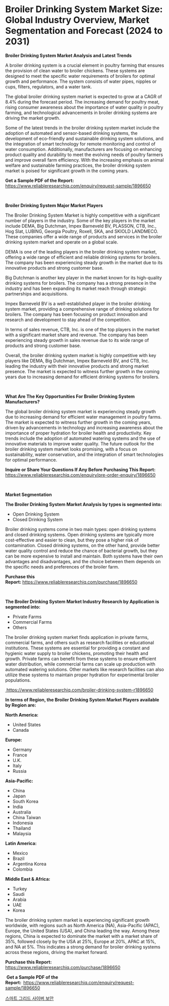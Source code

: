 <p><h1>Broiler Drinking System Market Size: Global Industry Overview, Market Segmentation and Forecast (2024 to 2031)</h1></p><p><strong>Broiler Drinking System Market Analysis and Latest Trends</strong></p>
<p><p>A broiler drinking system is a crucial element in poultry farming that ensures the provision of clean water to broiler chickens. These systems are designed to meet the specific water requirements of broilers for optimal growth and performance. The system consists of water pipes, nipples or cups, filters, regulators, and a water tank.</p><p>The global broiler drinking system market is expected to grow at a CAGR of 8.4% during the forecast period. The increasing demand for poultry meat, rising consumer awareness about the importance of water quality in poultry farming, and technological advancements in broiler drinking systems are driving the market growth. </p><p>Some of the latest trends in the broiler drinking system market include the adoption of automated and sensor-based drinking systems, the development of eco-friendly and sustainable drinking system solutions, and the integration of smart technology for remote monitoring and control of water consumption. Additionally, manufacturers are focusing on enhancing product quality and durability to meet the evolving needs of poultry farmers and improve overall farm efficiency. With the increasing emphasis on animal welfare and sustainable farming practices, the broiler drinking system market is poised for significant growth in the coming years.</p></p>
<p><strong>Get a Sample PDF of the Report:&nbsp;</strong> <a href="https://www.reliableresearchiq.com/enquiry/request-sample/1896650">https://www.reliableresearchiq.com/enquiry/request-sample/1896650</a></p>
<p>&nbsp;</p>
<p><strong>Broiler Drinking System Major Market Players</strong></p>
<p><p>The Broiler Drinking System Market is highly competitive with a significant number of players in the industry. Some of the key players in the market include DEMA, Big Dutchman, Impex Barneveld BV, PLASSON, CTB, Inc., Hog Slat, LUBING, Georgia Poultry, Roxell, SKA, and SKIOLD LANDMECO. These companies offer a wide range of products and services in the broiler drinking system market and operate on a global scale.</p><p>DEMA is one of the leading players in the broiler drinking system market, offering a wide range of efficient and reliable drinking systems for broilers. The company has been experiencing steady growth in the market due to its innovative products and strong customer base.</p><p>Big Dutchman is another key player in the market known for its high-quality drinking systems for broilers. The company has a strong presence in the industry and has been expanding its market reach through strategic partnerships and acquisitions.</p><p>Impex Barneveld BV is a well-established player in the broiler drinking system market, providing a comprehensive range of drinking solutions for broilers. The company has been focusing on product innovation and research and development to stay ahead of the competition.</p><p>In terms of sales revenue, CTB, Inc. is one of the top players in the market with a significant market share and revenue. The company has been experiencing steady growth in sales revenue due to its wide range of products and strong customer base.</p><p>Overall, the broiler drinking system market is highly competitive with key players like DEMA, Big Dutchman, Impex Barneveld BV, and CTB, Inc. leading the industry with their innovative products and strong market presence. The market is expected to witness further growth in the coming years due to increasing demand for efficient drinking systems for broilers.</p></p>
<p>&nbsp;</p>
<p><strong>What Are The Key Opportunities For Broiler Drinking System Manufacturers?</strong></p>
<p><p>The global broiler drinking system market is experiencing steady growth due to increasing demand for efficient water management in poultry farms. The market is expected to witness further growth in the coming years, driven by advancements in technology and increasing awareness about the importance of proper hydration for broiler health and productivity. Key trends include the adoption of automated watering systems and the use of innovative materials to improve water quality. The future outlook for the broiler drinking system market looks promising, with a focus on sustainability, water conservation, and the integration of smart technologies for optimal performance.</p></p>
<p><strong>Inquire or Share Your Questions If Any Before Purchasing This Report:</strong> <a href="https://www.reliableresearchiq.com/enquiry/pre-order-enquiry/1896650">https://www.reliableresearchiq.com/enquiry/pre-order-enquiry/1896650</a></p>
<p>&nbsp;</p>
<p><strong>Market Segmentation</strong></p>
<p><strong>The Broiler Drinking System Market Analysis by types is segmented into:</strong></p>
<p><ul><li>Open Drinking System</li><li>Closed Drinking System</li></ul></p>
<p><p>Broiler drinking systems come in two main types: open drinking systems and closed drinking systems. Open drinking systems are typically more cost-effective and easier to clean, but they pose a higher risk of contamination. Closed drinking systems, on the other hand, provide better water quality control and reduce the chance of bacterial growth, but they can be more expensive to install and maintain. Both systems have their own advantages and disadvantages, and the choice between them depends on the specific needs and preferences of the broiler farm.</p></p>
<p><strong>Purchase this Report:&nbsp;</strong><a href="https://www.reliableresearchiq.com/purchase/1896650">https://www.reliableresearchiq.com/purchase/1896650</a></p>
<p>&nbsp;</p>
<p><strong>The Broiler Drinking System Market Industry Research by Application is segmented into:</strong></p>
<p><ul><li>Private Farms</li><li>Commercial Farms</li><li>Others</li></ul></p>
<p><p>The broiler drinking system market finds application in private farms, commercial farms, and others such as research facilities or educational institutions. These systems are essential for providing a constant and hygienic water supply to broiler chickens, promoting their health and growth. Private farms can benefit from these systems to ensure efficient water distribution, while commercial farms can scale up production with automated watering solutions. Other markets like research facilities can also utilize these systems to maintain proper hydration for experimental broiler populations.</p></p>
<p><a href="https://www.reliableresearchiq.com/broiler-drinking-system-r1896650">&nbsp;https://www.reliableresearchiq.com/broiler-drinking-system-r1896650</a></p>
<p><strong>In terms of Region, the Broiler Drinking System Market Players available by Region are:</strong></p>
<p>
    <p> <strong> North America: </strong>
        <ul>
            <li>United States</li>
            <li>Canada</li>
        </ul>
        </p> 
    <p> <strong> Europe: </strong>
        <ul>
            <li>Germany</li>
            <li>France</li>
            <li>U.K.</li>
            <li>Italy</li>
            <li>Russia</li>
        </ul>
        </p> 
    <p> <strong> Asia-Pacific: </strong>
        <ul>
            <li>China</li>
            <li>Japan</li>
            <li>South Korea</li>
            <li>India</li>
            <li>Australia</li>
            <li>China Taiwan</li>
            <li>Indonesia</li>
            <li>Thailand</li>
            <li>Malaysia</li>
        </ul>
        </p> 
    <p> <strong> Latin America: </strong>
        <ul>
            <li>Mexico</li>
            <li>Brazil</li>
            <li>Argentina Korea</li>
            <li>Colombia</li>
        </ul>
        </p> 
    <p> <strong> Middle East & Africa: </strong>
        <ul>
            <li>Turkey</li>
            <li>Saudi</li>
            <li>Arabia</li>
            <li>UAE</li>
            <li>Korea</li>
        </ul>
    </p>
    </p>
<p><p>The broiler drinking system market is experiencing significant growth worldwide, with regions such as North America (NA), Asia-Pacific (APAC), Europe, the United States (USA), and China leading the way. Among these regions, China is expected to dominate the market with a market share of 35%, followed closely by the USA at 25%, Europe at 20%, APAC at 15%, and NA at 5%. This indicates a strong demand for broiler drinking systems across these regions, driving the market forward.</p></p>
<p><strong>Purchase this Report: </strong><a href="https://www.reliableresearchiq.com/purchase/1896650">https://www.reliableresearchiq.com/purchase/1896650</a></p>
<p>&nbsp;<strong>Get a Sample PDF of the Report:&nbsp;&nbsp;</strong><a href="https://www.reliableresearchiq.com/enquiry/request-sample/1896650">https://www.reliableresearchiq.com/enquiry/request-sample/1896650</a></p>
<p><strong></strong></p>
<p><p><a href="https://github.com/sougarounis/Market-Research-Report-List-5/blob/main/366262648116.md">스마트 그리드 사이버 보안</a></p></p>